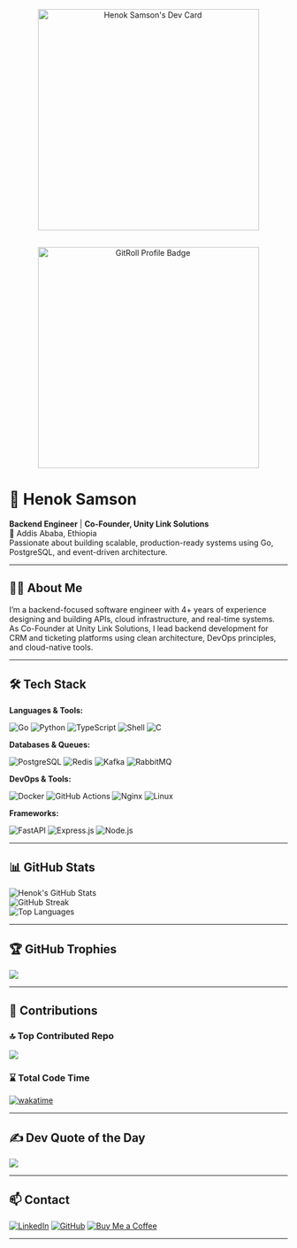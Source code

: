 <div align="center" style="display: flex; justify-content: center; flex-wrap: wrap; gap: 30px; margin-bottom: 20px;">
  <a href="https://app.daily.dev/enochcodes" target="_blank">
    <img src="https://api.daily.dev/devcards/v2/n8vV3trFGI8x1IZ5GGCUL.png?type=wide&r=trw" width="400" alt="Henok Samson's Dev Card"/>
  </a>
  <a href="https://gitroll.io/profile/ur3tA8d9X6EZYToVz1pT86S9SZ2G3" target="_blank">
    <img src="https://gitroll.io/api/badges/profiles/v1/ur3tA8d9X6EZYToVz1pT86S9SZ2G3?theme=midnight" width="400" alt="GitRoll Profile Badge"/>
  </a>
</div>

# 👋 Henok Samson

**Backend Engineer** | **Co-Founder, Unity Link Solutions**  
📍 Addis Ababa, Ethiopia  
Passionate about building scalable, production-ready systems using Go, PostgreSQL, and event-driven architecture.

---

## 🧑‍💻 About Me

I’m a backend-focused software engineer with 4+ years of experience designing and building APIs, cloud infrastructure, and real-time systems.  
As Co-Founder at Unity Link Solutions, I lead backend development for CRM and ticketing platforms using clean architecture, DevOps principles, and cloud-native tools.

---

## 🛠️ Tech Stack

**Languages & Tools:**

![Go](https://img.shields.io/badge/Go-00ADD8?style=for-the-badge&logo=go&logoColor=white)
![Python](https://img.shields.io/badge/Python-3776AB?style=for-the-badge&logo=python&logoColor=white)
![TypeScript](https://img.shields.io/badge/TypeScript-3178C6?style=for-the-badge&logo=typescript&logoColor=white)
![Shell](https://img.shields.io/badge/Shell-121011?style=for-the-badge&logo=gnu-bash&logoColor=white)
![C](https://img.shields.io/badge/C-00599C?style=for-the-badge&logo=c&logoColor=white)

**Databases & Queues:**

![PostgreSQL](https://img.shields.io/badge/PostgreSQL-336791?style=for-the-badge&logo=postgresql&logoColor=white)
![Redis](https://img.shields.io/badge/Redis-DC382D?style=for-the-badge&logo=redis&logoColor=white)
![Kafka](https://img.shields.io/badge/Kafka-231F20?style=for-the-badge&logo=apachekafka&logoColor=white)
![RabbitMQ](https://img.shields.io/badge/RabbitMQ-FF6600?style=for-the-badge&logo=rabbitmq&logoColor=white)

**DevOps & Tools:**

![Docker](https://img.shields.io/badge/Docker-2496ED?style=for-the-badge&logo=docker&logoColor=white)
![GitHub Actions](https://img.shields.io/badge/GitHub%20Actions-2088FF?style=for-the-badge&logo=github-actions&logoColor=white)
![Nginx](https://img.shields.io/badge/Nginx-269539?style=for-the-badge&logo=nginx&logoColor=white)
![Linux](https://img.shields.io/badge/Linux-FCC624?style=for-the-badge&logo=linux&logoColor=black)

**Frameworks:**

![FastAPI](https://img.shields.io/badge/FastAPI-009688?style=for-the-badge&logo=fastapi&logoColor=white)
![Express.js](https://img.shields.io/badge/Express.js-000000?style=for-the-badge&logo=express&logoColor=white)
![Node.js](https://img.shields.io/badge/Node.js-339933?style=for-the-badge&logo=node.js&logoColor=white)

---

## 📊 GitHub Stats

![Henok's GitHub Stats](https://github-readme-stats.vercel.app/api?username=enochCodes&theme=github_dark&hide_border=true&show_icons=true&count_private=true)  
![GitHub Streak](https://github-readme-streak-stats.herokuapp.com/?user=enochCodes&theme=github_dark&hide_border=true)  
![Top Languages](https://github-readme-stats.vercel.app/api/top-langs/?username=enochCodes&theme=github_dark&layout=compact&hide_border=true)

---

## 🏆 GitHub Trophies

![](https://github-profile-trophy.vercel.app/?username=enochCodes&theme=github_dark&no-frame=false&no-bg=false&margin-w=4)

---

## 🚀 Contributions

### 🔝 Top Contributed Repo
![](https://github-contributor-stats.vercel.app/api?username=enochCodes&limit=5&theme=dark&combine_all_yearly_contributions=true)

### ⌛ Total Code Time
[![wakatime](https://wakatime.com/badge/user/2b756afe-0bc9-45e4-a011-c71cfc529ed1.svg)](https://wakatime.com/@2b756afe-0bc9-45e4-a011-c71cfc529ed1)

---

## ✍️ Dev Quote of the Day

![](https://quotes-github-readme.vercel.app/api?type=horizontal&theme=dark)

---

## 📫 Contact

[![LinkedIn](https://img.shields.io/badge/LinkedIn-Henok_Samson-0A66C2?style=flat&logo=linkedin)](https://linkedin.com/in/henoksamson)
[![GitHub](https://img.shields.io/badge/GitHub-enochCodes-181717?style=flat&logo=github)](https://github.com/enochCodes)
[![Buy Me a Coffee](https://img.shields.io/badge/Buy%20Me%20a%20Coffee-enochCodes-F7941E?style=flat&logo=buy-me-a-coffee)](https://buymeacoffee.com/enochCodes)

---

<!-- Minimal, clean, developer-focused README. Last updated by ChatGPT. -->
